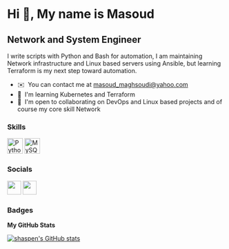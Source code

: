 Hi 👋, My name is Masoud
=================================

Network and System Engineer
---------------------------

I write scripts with Python and Bash for automation, I am maintaining Network infrastructure and Linux based servers using Ansible, but learning Terraform is my next step toward automation.

* ✉️  You can contact me at [masoud\_maghsoudi@yahoo.com](mailto:masoud_maghsoudi@yahoo.com)
* 🧠  I'm learning Kubernetes and Terraform
* 🤝  I'm open to collaborating on DevOps and Linux based projects and of course my core skill Network
<!--- Follower Count TAG
<a href="https://www.github.com/shaspen" target="_blank" rel="noreferrer"><img
src="https://img.shields.io/github/followers/shaspen?logo=github&style=for-the-badge&color=0891b2&labelColor=1c1917" /></a>
--->
### Skills


<p align="left">
<a href="https://www.python.org/" target="_blank" rel="noreferrer"><img src="https://raw.githubusercontent.com/danielcranney/readme-generator/main/public/icons/skills/python-colored.svg" width="36" height="36" alt="Python" /></a>
<a href="https://www.mysql.com/" target="_blank" rel="noreferrer"><img src="https://raw.githubusercontent.com/danielcranney/readme-generator/main/public/icons/skills/mysql-colored.svg" width="36" height="36" alt="MySQL" /></a>
</p>


### Socials

<p align="left"> <a href="https://www.github.com/shaspen" target="_blank" rel="noreferrer"><img src="https://raw.githubusercontent.com/danielcranney/readme-generator/main/public/icons/socials/github.svg" width="32" height="32" /></a> <a href="https://www.linkedin.com/in/masoudmaghsoudi" target="_blank" rel="noreferrer"><img src="https://raw.githubusercontent.com/danielcranney/readme-generator/main/public/icons/socials/linkedin.svg" width="32" height="32" /></a></p>

### Badges

<b>My GitHub Stats</b>

<a href="http://www.github.com/shaspen"><img src="https://github-readme-stats.vercel.app/api?username=shaspen&show_icons=true&hide=&count_private=true&title_color=0891b2&text_color=ffffff&icon_color=0891b2&bg_color=1c1917&hide_border=true&show_icons=true" alt="shaspen's GitHub stats" /></a>
